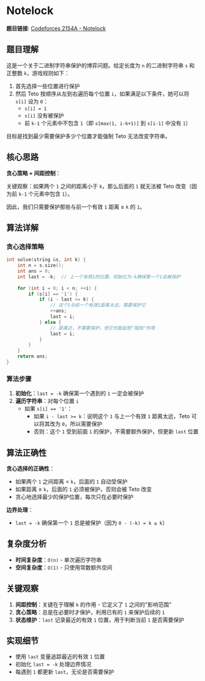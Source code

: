 # Notelock

**题目链接**: [Codeforces 2154A - Notelock](https://codeforces.com/contest/2154/problem/A)

## 题目理解

这是一个关于二进制字符串保护的博弈问题。给定长度为 `n` 的二进制字符串 `s` 和正整数 `k`，游戏规则如下：

1. 首先选择一些位置进行保护
2. 然后 Teto 按顺序从左到右遍历每个位置 `i`，如果满足以下条件，她可以将 `s[i]` 设为 `0`：
   - `s[i] = 1`
   - `s[i]` 没有被保护
   - 前 `k-1` 个元素中不包含 `1`（即 `s[max(1, i-k+1)]` 到 `s[i-1]` 中没有 `1`）

目标是找到最少需要保护多少个位置才能强制 Teto 无法改变字符串。

## 核心思路

**贪心策略 + 间距控制**：

关键观察：如果两个 `1` 之间的距离小于 `k`，那么后面的 `1` 就无法被 Teto 改变（因为前 `k-1` 个元素中包含 `1`）。

因此，我们只需要保护那些与前一个有效 `1` 距离 ≥ `k` 的 `1`。

## 算法详解

### 贪心选择策略

```cpp
int solve(string &s, int k) {
    int n = s.size();
    int ans = 0;
    int last = -k;  // 上一个有效1的位置，初始化为-k确保第一个1会被保护
    
    for (int i = 0; i < n; ++i) {
        if (s[i] == '1') {
            if (i - last >= k) {
                // 这个1与前一个有效1距离太远，需要保护它
                ++ans;
                last = i;  
            } else {
                // 距离近，不需要保护，但它也能起到"阻挡"作用
                last = i;
            }
        }
    }
    return ans;
}
```

### 算法步骤

1. **初始化**：`last = -k` 确保第一个遇到的 `1` 一定会被保护
2. **遍历字符串**：对每个位置 `i`
   - 如果 `s[i] == '1'`：
     - 如果 `i - last >= k`：说明这个 `1` 与上一个有效 `1` 距离太远，Teto 可以将其改为 `0`，所以需要保护
     - 否则：这个 `1` 受到前面 `1` 的保护，不需要额外保护，但更新 `last` 位置

## 算法正确性

**贪心选择的正确性**：
- 如果两个 `1` 之间距离 < `k`，后面的 `1` 自动受保护
- 如果距离 ≥ `k`，后面的 `1` 必须被保护，否则会被 Teto 改变
- 贪心地选择最少的保护位置，每次只在必要时保护

**边界处理**：
- `last = -k` 确保第一个 `1` 总是被保护（因为 `0 - (-k) = k ≥ k`）

## 复杂度分析

- **时间复杂度**：`O(n)` - 单次遍历字符串
- **空间复杂度**：`O(1)` - 只使用常数额外空间

## 关键观察

1. **间距控制**：关键在于理解 `k` 的作用 - 它定义了 `1` 之间的"影响范围"
2. **贪心策略**：总是在必要时才保护，利用已有的 `1` 来保护后续的 `1`
3. **状态维护**：`last` 记录最近的有效 `1` 位置，用于判断当前 `1` 是否需要保护

## 实现细节

- 使用 `last` 变量追踪最近的有效 `1` 位置
- 初始化 `last = -k` 处理边界情况
- 每遇到 `1` 都更新 `last`，无论是否需要保护